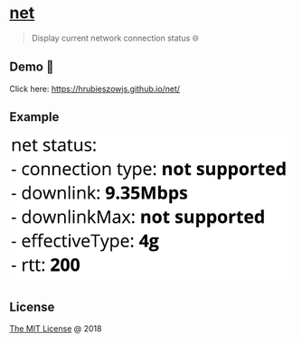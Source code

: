# [net](https://hrubieszowjs.github.io/net/)

> Display current network connection status :globe_with_meridians:

## Demo :gift:

Click here: https://hrubieszowjs.github.io/net/

## Example 

![](./screenshot.png)

## License

[The MIT License](http://piecioshka.mit-license.org) @ 2018
